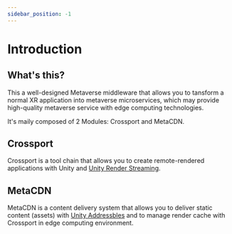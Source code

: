 ```yaml
---
sidebar_position: -1
---
```


# Introduction

## What's this?

This a well-designed Metaverse middleware that allows you to tansform a normal XR application into metaverse microservices, which may provide high-quality metaverse service with edge computing technologies.

It's maily composed of 2 Modules: Crossport and MetaCDN.

## Crossport

Crossport is a tool chain that allows you to create remote-rendered applications with Unity and [Unity Render Streaming](https://docs.unity3d.com/Packages/com.unity.renderstreaming@3.1/manual/index.html).

## MetaCDN

MetaCDN is a content delivery system that allows you to deliver static content (assets) with [Unity Addressbles](https://docs.unity3d.com/Packages/com.unity.addressables@1.19/manual/index.html) and to manage render cache with Crossport in edge computing environment.
